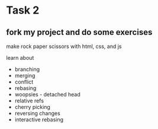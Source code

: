 # Task 2

## fork my project and do some exercises 
 make rock paper scissors with html, css, and js
 
 learn about
 - branching
 - merging
 - conflict
 - rebasing
 - woopsies - detached head
 - relative refs
 - cherry picking
 - reversing changes
 - interactive rebasing
 
 
